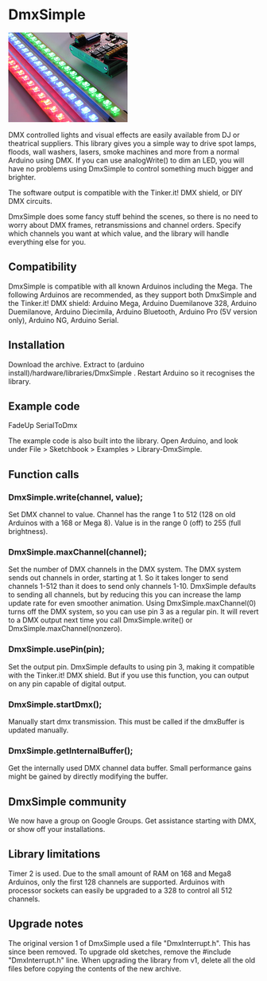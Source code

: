 # DmxSimple

![](extras/lights.jpg)

DMX controlled lights and visual effects are easily available from DJ or theatrical suppliers. This library gives you a simple way to drive spot lamps, floods, wall washers, lasers, smoke machines and more from a normal Arduino using DMX. If you can use analogWrite() to dim an LED, you will have no problems using DmxSimple to control something much bigger and brighter.

The software output is compatible with the Tinker.it! DMX shield, or DIY DMX circuits.

DmxSimple does some fancy stuff behind the scenes, so there is no need to worry about DMX frames, retransmissions and channel orders. Specify which channels you want at which value, and the library will handle everything else for you.

## Compatibility

DmxSimple is compatible with all known Arduinos including the Mega. The following Arduinos are recommended, as they support both DmxSimple and the Tinker.it! DMX shield: Arduino Mega, Arduino Duemilanove 328, Arduino Duemilanove, Arduino Diecimila, Arduino Bluetooth, Arduino Pro (5V version only), Arduino NG, Arduino Serial.

## Installation

Download the archive. Extract to (arduino install)/hardware/libraries/DmxSimple . Restart Arduino so it recognises the library.

## Example code

FadeUp
SerialToDmx

The example code is also built into the library. Open Arduino, and look under File > Sketchbook > Examples > Library-DmxSimple.

## Function calls

### DmxSimple.write(channel, value);

Set DMX channel to value. Channel has the range 1 to 512 (128 on old Arduinos with a 168 or Mega 8). Value is in the range 0 (off) to 255 (full brightness).

### DmxSimple.maxChannel(channel);

Set the number of DMX channels in the DMX system. The DMX system sends out channels in order, starting at 1. So it takes longer to send channels 1-512 than it does to send only channels 1-10. DmxSimple defaults to sending all channels, but by reducing this you can increase the lamp update rate for even smoother animation. Using DmxSimple.maxChannel(0) turns off the DMX system, so you can use pin 3 as a regular pin. It will revert to a DMX output next time you call DmxSimple.write() or DmxSimple.maxChannel(nonzero).

### DmxSimple.usePin(pin);

Set the output pin. DmxSimple defaults to using pin 3, making it compatible with the Tinker.it! DMX shield. But if you use this function, you can output on any pin capable of digital output.

### DmxSimple.startDmx();

Manually start dmx transmission. This must be called if the dmxBuffer is updated manually.

### DmxSimple.getInternalBuffer();

Get the internally used DMX channel data buffer. Small performance gains might be gained by directly modifying the buffer.

## DmxSimple community

We now have a group on Google Groups. Get assistance starting with DMX, or show off your installations.

## Library limitations

Timer 2 is used. Due to the small amount of RAM on 168 and Mega8 Arduinos, only the first 128 channels are supported. Arduinos with processor sockets can easily be upgraded to a 328 to control all 512 channels.

## Upgrade notes

The original version 1 of DmxSimple used a file "DmxInterrupt.h". This has since been removed. To upgrade old sketches, remove the #include "DmxInterrupt.h" line. When upgrading the library from v1, delete all the old files before copying the contents of the new archive.
